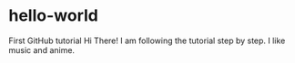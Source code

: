 # hello-world
First GitHub tutorial 
Hi There!
I am following the tutorial step by step.
I like music and anime.

